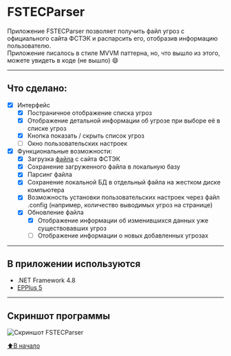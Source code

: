 # FSTECParser
Приложение FSTECParser позволяет получить файл угроз с официального сайта ФСТЭК и распарсить его, отобразив информацию пользователю.    
Приложение писалось в стиле MVVM паттерна, но, что вышло из этого, можете увидеть в коде (не вышло) :smile:
____
## Что сделано:
- [X] Интерфейс
    - [X] Постраничное отображение списка угроз
    - [X] Отображение детальной информации об угрозе при выборе её в списке угроз
    - [X] Кнопка показать / скрыть список угроз
    - [ ] Окно пользовательских настроек    
- [X] Функциональные возможности:
    - [X] Загрузка [файла](https://bdu.fstec.ru/files/documents/thrlist.xlsx) с сайта ФСТЭК    
    - [X] Сохранение загруженного файла в локальную базу   
    - [X] Парсинг файла   
    - [X] Сохранение локальной БД в отдельный файла на жестком диске компьютера   
    - [X] Возможность установки пользовательских настроек через файл .config (например, количество выводимых угроз на странице)
    - [X] Обновление файла    
        - [X] Отображение информации об изменившихся данных уже существовавших угроз    
        - [ ] Отображение информации о новых добавленных угрозах  
____
## В приложении используются
- .NET Framework 4.8
- [EPPlus 5](https://github.com/JanKallman/EPPlus)
____
## Скриншот программы
![Скриншот FSTECParser](https://downloader.disk.yandex.ru/preview/1ad1f29b23cf7d317df1ba64f03f125ba656cccb39329f8bd21e322dddfb68eb/5e94978d/SaSuJAhjFu1niloba9WbMsOm870_AXCm4rKAbHWffHMaFz5gdZhLKhKntGAfo1KOmo71Kz9UOJUeKyWqOcBFDA==?uid=0&filename=screenshot.png&disposition=inline&hash=&limit=0&content_type=image%2Fpng&tknv=v2&owner_uid=95057292&size=2048x2048 "Скриншот FSTECParser")

[⬆️В начало](https://github.com/Soqwaa/FSTECParser#fstecparser)
